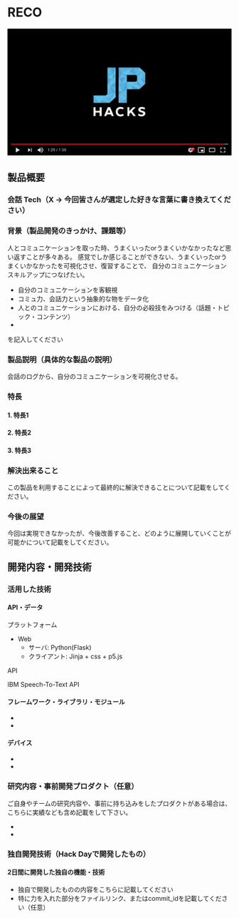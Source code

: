 # RECO

[![Product Name](image.png)](https://www.youtube.com/watch?v=G5rULR53uMk)

## 製品概要
### 会話 Tech（X → 今回皆さんが選定した好きな言葉に書き換えてください）

### 背景（製品開発のきっかけ、課題等）
人とコミュニケーションを取った時、うまくいったorうまくいかなかったなど思い返すことが多々ある。
感覚でしか感じることができない、うまくいったorうまくいかなかったを可視化させ、復習することで、
自分のコミュニケーションスキルアップにつなげたい。
- 自分のコミュニケーションを客観視
- コミュ力、会話力という抽象的な物をデータ化
- 人とのコミュニケーションにおける、自分の必殺技をみつける（話題・トピック・コンテンツ）
-
を記入してください

### 製品説明（具体的な製品の説明）
会話のログから、自分のコミュニケーションを可視化させる。

### 特長

#### 1. 特長1

#### 2. 特長2

#### 3. 特長3

### 解決出来ること
この製品を利用することによって最終的に解決できることについて記載をしてください。

### 今後の展望
今回は実現できなかったが、今後改善すること、どのように展開していくことが可能かについて記載をしてください。


## 開発内容・開発技術
### 活用した技術
#### API・データ
プラットフォーム
*  Web
	* サーバ: Python(Flask)
	* クライアント: Jinja + css + p5.js

API

IBM Speech-To-Text API

#### フレームワーク・ライブラリ・モジュール
* 
* 

#### デバイス
* 
* 

### 研究内容・事前開発プロダクト（任意）
ご自身やチームの研究内容や、事前に持ち込みをしたプロダクトがある場合は、こちらに実績なども含め記載をして下さい。

* 
* 


### 独自開発技術（Hack Dayで開発したもの）
#### 2日間に開発した独自の機能・技術
* 独自で開発したものの内容をこちらに記載してください
* 特に力を入れた部分をファイルリンク、またはcommit_idを記載してください（任意）

